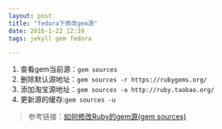 ```yaml
---
layout: post
title: "fedora下修改gem源"
date: 2016-1-22 12:39
tags: jekyll gem fedora

---
```

1. 查看gem当前源：`gem sources`
2. 删除默认源地址：`gem sources -r https://rubygems.org/`
3. 添加淘宝源地址：`gem sources -a http://ruby.taobao.org/`
4. 更新源的缓存:`gem sources -u`

> 参考链接：[如何修改Ruby的gem源(gem sources)](http://jingyan.baidu.com/article/4853e1e51c770f1909f726fe.html)